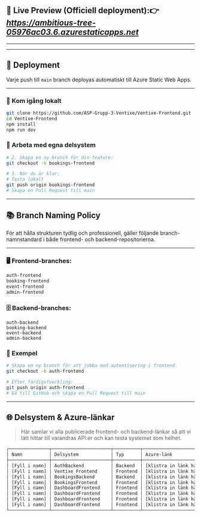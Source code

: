 ## 🚀 Live Preview (Officiell deployment):👉 ***https://ambitious-tree-05976ac03.6.azurestaticapps.net***
---


---
## 🚀 Deployment

Varje push till `main` branch deployas automatiskt till Azure Static Web Apps.

---
### 🧪 Kom igång lokalt
```bash
git clone https://github.com/ASP-Grupp-3-Ventixe/Ventixe-Frontend.git
cd Ventixe-Frontend
npm install
npm run dev
```
### 🌿 Arbeta med egna delsystem
```bash
# 2. Skapa en ny branch för din feature:
git checkout -b bookings-frontend

# 3. När du är klar:
# Testa lokalt
git push origin bookings-frontend
# Skapa en Pull Request till main
```
---
## 📚 Branch Naming Policy

För att hålla strukturen tydlig och professionell, gäller följande branch-namnstandard i både frontend- och backend-repositorierna.

---

### 🖥️ Frontend-branches:

```bash
auth-frontend
booking-frontend
event-frontend
admin-frontend
```
### 🗄️ Backend-branches:
```
auth-backend
booking-backend
event-backend
admin-backend
```
### 🧪 Exempel
```bash
# Skapa en ny branch för att jobba med autentisering i frontend
git checkout -b auth-frontend

# Efter färdigutveckling:
git push origin auth-frontend
# Gå till GitHub och skapa en Pull Request till main
```

---
## 🌐 Delsystem & Azure-länkar

> Här samlar vi alla publicerade frontend- och backend-länkar så att vi lätt hittar till varandras API:er och kan testa systemet som helhet.

```bash
┌───────────────┬──────────────────────┬──────────┬──────────────────────────────────────────────────────────────┐
│ Namn          │ Delsystem            │ Typ      │ Azure-länk                                                   │
├───────────────┼──────────────────────┼──────────┼──────────────────────────────────────────────────────────────┤
│ [Fyll i namn] │ AuthBackend          │ Backend  │ [klistra in länk här]                                        │
│ [Fyll i namn] │ Ventixe Frontend     │ Frontend │ [klistra in länk här]                                        │
│ [Fyll i namn] │ BookingsBackend      │ Backend  │ [klistra in länk här]                                        │
│ [Fyll i namn] │ BookingsFrontend     │ Frontend │ [klistra in länk här]                                        │
│ [Fyll i namn] │ DashboardFrontend    │ Frontend │ [klistra in länk här]
│ [Fyll i namn] │ DashboardFrontend    │ Frontend │ [klistra in länk här]
│ [Fyll i namn] │ DashboardFrontend    │ Frontend │ [klistra in länk här]
│ [Fyll i namn] │ DashboardFrontend    │ Frontend │ [klistra in länk här]                                       │
└───────────────┴──────────────────────┴──────────┴──────────────────────────────────────────────────────────────┘
